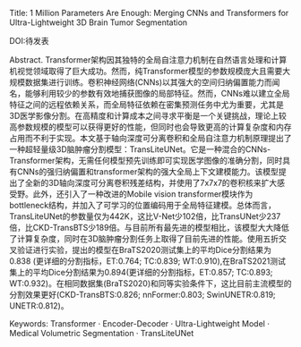 Title: 1 Million Parameters Are Enough: Merging CNNs and Transformers for Ultra-Lightweight 3D Brain Tumor Segmentation

DOI:待发表

Abstract. Transformer架构因其独特的全局自注意力机制在自然语言处理和计算机视觉领域取得了巨大成功。然而，纯Transformer模型的参数规模庞大且需要大规模数据集进行训练。卷积神经网络(CNNs)以其强大的空间归纳偏置能力而闻名，能够利用较少的参数有效地捕获图像的局部特征。然而，CNNs难以建立全局特征之间的远程依赖关系，而全局特征依赖在密集预测任务中尤为重要，尤其是3D医学影像分割。在高精度和计算成本之间寻求平衡是一个关键挑战，理论上较高参数规模的模型可以获得更好的性能，但同时也会导致更高的计算复杂度和内存占用而不利于实现。本文基于轴向深度可分离卷积和全局自注意力机制原理提出了一种超轻量级3D脑肿瘤分割模型：TransLiteUNet。它是一种混合的CNNs-Transformer架构，无需任何模型预先训练即可实现医学图像的准确分割，同时具有CNNs的强归纳偏置和transformer架构的强大全局上下文建模能力。该模型提出了全新的3D轴向深度可分离卷积残差结构，并使用了7x7x7的卷积核来扩大感受野。此外，还引入了一种改进的Mobile vision transformer模块作为bottleneck结构，并加入了可学习的位置编码用于全局特征建模。总体而言，TransLiteUNet的参数量仅为442K，这比V-Net少102倍，比TransUNet少237倍，比CKD-TransBTS少189倍。与目前所有最先进的模型相比，该模型大大降低了计算复杂度，同时在3D脑肿瘤分割任务上取得了目前先进的性能。使用五折交叉验证进行实验，提出的模型在BraTS2020测试集上的平均Dice分割结果为0.838 (更详细的分割指标，ET:0.764; TC:0.839; WT:0.910),在BraTS2021测试集上的平均Dice分割结果为0.894(更详细的分割指标，ET:0.857; TC:0.893; WT:0.932)。在相同数据集(BraTS2020)和同等实验条件下，这比目前主流模型的分割效果更好(CKD-TransBTS:0.826; nnFormer:0.803; SwinUNETR:0.819; UNETR:0.812)。

Keywords: Transformer · Encoder-Decoder · Ultra-Lightweight Model · Medical Volumetric Segmentation · TransLiteUNet


